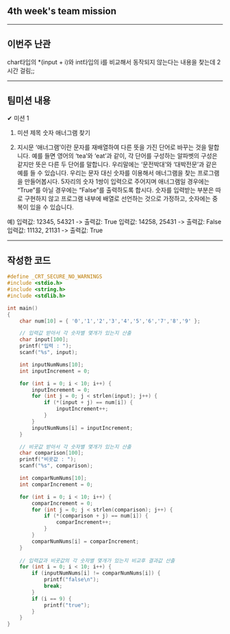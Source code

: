 ## **4th week's team mission**
---
이번주 난관
---
char타입의 *(input + i)와 int타입의 i를 비교해서
동작되지 않는다는 내용을 찾는데
2시간 걸림;;

---
팀미션 내용
---
✔︎ 미션 1
1. 미션 제목
숫자 애너그램 찾기

2. 지시문
‘애너그램’이란 문자를 재배열하여 다른 뜻을 가진 단어로 바꾸는 것을 말합니다. 예를 들면 영어의 ‘tea’와 ‘eat’과 같이, 각 단어를 구성하는 알파벳의 구성은 같지만 뜻은 다른 두 단어를 말합니다. 우리말에는 ‘문전박대’와 ‘대박전문’과 같은 예를 들 수 있습니다. 우리는 문자 대신 숫자를 이용해서 애너그램을 찾는 프로그램을 만들어봅시다. 5자리의 숫자 1쌍이 입력으로 주어지며 애너그램일 경우에는 “True”를 아닐 경우에는 “False”를 출력하도록 합시다. 숫자를 입력받는 부분은 따로 구현하지 않고 프로그램 내부에 배열로 선언하는 것으로 가정하고, 숫자에는 중복이 있을 수 있습니다.

예)
입력값: 12345, 54321 -> 출력값: True
입력값: 14258, 25431 -> 출력값: False
입력값: 11132, 21131 -> 출력값: True

---
작성한 코드
---
```c
#define _CRT_SECURE_NO_WARNINGS
#include <stdio.h>
#include <string.h>
#include <stdlib.h>

int main()
{
    char num[10] = { '0','1','2','3','4','5','6','7','8','9' };

    // 입력값 받아서 각 숫자별 몇개가 있는지 산출
    char input[100];
    printf("입력 : ");
    scanf("%s", input);

    int inputNumNums[10];
    int inputIncrement = 0;

    for (int i = 0; i < 10; i++) {
        inputIncrement = 0;
        for (int j = 0; j < strlen(input); j++) {
            if (*(input + j) == num[i]) {
                inputIncrement++;
            }
        }
        inputNumNums[i] = inputIncrement;
    }

    // 비굣값 받아서 각 숫자별 몇개가 있는지 산출
    char comparison[100];
    printf("비굣값 : ");
    scanf("%s", comparison);

    int comparNumNums[10];
    int comparIncrement = 0;

    for (int i = 0; i < 10; i++) {
        comparIncrement = 0;
        for (int j = 0; j < strlen(comparison); j++) {
            if (*(comparison + j) == num[i]) {
                comparIncrement++;
            }
        }
        comparNumNums[i] = comparIncrement;
    }
    
    // 입력값과 비굣값의 각 숫자별 몇개가 있는지 비교후 결과값 산출
    for (int i = 0; i < 10; i++) {
        if (inputNumNums[i] != comparNumNums[i]) {
            printf("false\n");
            break;
        }
        if (i == 9) {
            printf("true");
        }
    }
}

```
